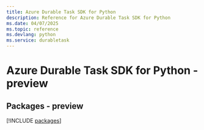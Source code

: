 ```yaml
---
title: Azure Durable Task SDK for Python
description: Reference for Azure Durable Task SDK for Python
ms.date: 04/07/2025
ms.topic: reference
ms.devlang: python
ms.service: durabletask
---
```

# Azure Durable Task SDK for Python - preview
## Packages - preview
[!INCLUDE [packages](durable-task-index.md)]